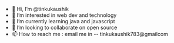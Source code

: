 - 👋 Hi, I’m @tinkukaushik
- 👀 I’m interested in web dev and technology
- 🌱 I’m currently learning java and javascript
- 💞️ I’m looking to collaborate on open source
- 📫 How to reach me : email me in -- tinkukaushik783@gmailcom

<!---
tinkukaushik/tinkukaushik is a ✨ special ✨ repository because its `README.md` (this file) appears on your GitHub profile.
You can click the Preview link to take a look at your changes.
--->
